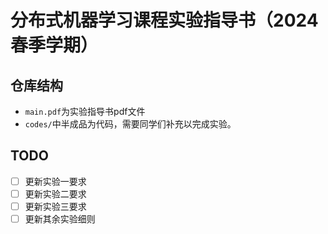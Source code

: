 # 分布式机器学习课程实验指导书（2024春季学期）


## 仓库结构
- ```main.pdf```为实验指导书pdf文件
- ```codes/```中半成品为代码，需要同学们补充以完成实验。

## TODO
- [ ] 更新实验一要求
- [ ] 更新实验二要求
- [ ] 更新实验三要求
- [ ] 更新其余实验细则
 
<!-- ## 2022-2023学年春季学期助教总结

### 小实验报告出现的问题：
1. 结构不完整。报告一般应包含以下几个关键要素：
    1. **实验原理**：简单交代所要求实现算法的原理，向读者交代自己的理解，让批阅人快速批阅作者的理解是否正确
    2. **代码实现**：通过截图或markdown等自带的代码块贴上关键性代码。
    3. **实验步骤，或运行参数、环境**：交代如何实现多节点、关键参数设置为何（简要交代即可，譬如batchsize、停止条件、训练数据集等）
    4. **实验结果**：通过图片、表格等形式清晰地展示结果。
    5. **结果分析或结论。**
1. 截图影响可读性。
    1. **对代码的截图**：
        1. 截图后字号过大、字号过小或相邻截图字号相差过大。
        2. 截图中，文本编辑器为深色背景，连续多块截图面积宽度不一致，导致看上去像一块块膏药，阅读起来非常难受。
    2. **对实验结果的截图**：
        1. **终端的文字性的输出结果**，如果认为有必要截图证明自己完成了实验，可以作为中间结果，但仅作为最终结果输出会严重影响可读性。结果中关于最后几轮的loss，可以用曲线展示；结果中运行时间、准确性等可以通过表格展示。
        2. **曲线展示的结果**，需要对比时，最好把两条（多条）曲线放到一张图上对比展示，而不是两张图每张图上仅一条曲线。
1. 格式不清晰影响可读性。全部左对齐时，用markdown类似的格式就很舒服了。以下不一定每一项都需要，但如果缺两项一般就让我不想看了。
    1. **缺乏缩进**
    2. **缺乏字体、字号变换**
    3. **缺乏章节编号**
1. 交代不清晰。
    1. **缺乏文字性阐述**。对实验原理、实验步骤、实验结果等缺乏文字性阐述。对于新引入的符号缺乏说明，对多条曲线中的图例缺乏解释等。
    2. **缺乏单位**。交代运行时间时缺乏单位等。 -->
